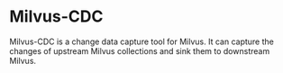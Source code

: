# Milvus-CDC

Milvus-CDC is a change data capture tool for Milvus. It can capture the changes of upstream Milvus collections and sink them to downstream Milvus.
